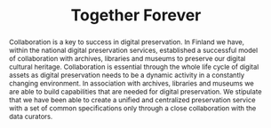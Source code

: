 ---
abstract: 'Collaboration is a key to success in digital preservation. In Finland we
  have, within the national digital preservation services, established

  a successful model of collaboration with archives, libraries and museums to preserve
  our digital cultural heritage. Collaboration is essential through the whole life
  cycle of digital assets as digital preservation needs to be a dynamic activity in
  a constantly changing environment. In association with archives, libraries and museums
  we are able to build capabilities that are needed for digital preservation. We stipulate
  that we have been able to create a unified and centralized preservation service
  with a set of common specifications only through a close collaboration with the
  data curators.'
creators:
- Lehtonen, Juha
- Koivunen, Kimmo
- Helin, Heikki
- Kylander, Johan
date: null
document_url: https://services.phaidra.univie.ac.at/api/object/o:1081727/download
grand_parent: iPRES
institutions: []
keywords: []
landing_page_url: https://phaidra.univie.ac.at/o:1081727
language: eng
layout: publication
license: CC BY 4.0 International
notes_url: null
parent: iPRES 2019
publication_type: paper
size: 287264
slides_url: null
source_name: iPRES
title: 'Together Forever '
year: 2019
---